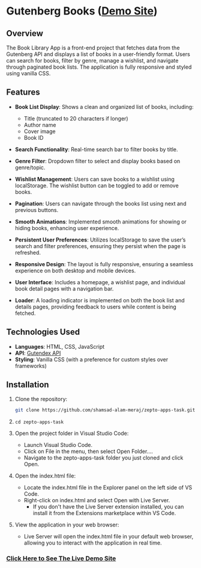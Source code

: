 # Gutenberg Books ([Demo Site](https://zepto-apps-jobtask.netlify.app/))

## Overview

The Book Library App is a front-end project that fetches data from the Gutenberg API and displays a list of books in a user-friendly format. Users can search for books, filter by genre, manage a wishlist, and navigate through paginated book lists. The application is fully responsive and styled using vanilla CSS.

## Features

- **Book List Display**: Shows a clean and organized list of books, including:

  - Title (truncated to 20 characters if longer)
  - Author name
  - Cover image
  - Book ID

- **Search Functionality**: Real-time search bar to filter books by title.

- **Genre Filter**: Dropdown filter to select and display books based on genre/topic.

- **Wishlist Management**: Users can save books to a wishlist using localStorage. The wishlist button can be toggled to add or remove books.

- **Pagination**: Users can navigate through the books list using next and previous buttons.

- **Smooth Animations**: Implemented smooth animations for showing or hiding books, enhancing user experience.

- **Persistent User Preferences**: Utilizes localStorage to save the user’s search and filter preferences, ensuring they persist when the page is refreshed.

- **Responsive Design**: The layout is fully responsive, ensuring a seamless experience on both desktop and mobile devices.

- **User Interface**: Includes a homepage, a wishlist page, and individual book detail pages with a navigation bar.
  
- **Loader**: A loading indicator is implemented on both the book list and details pages, providing feedback to users while content is being fetched.

## Technologies Used

- **Languages**: HTML, CSS, JavaScript
- **API**: [Gutendex API](https://gutendex.com/)
- **Styling**: Vanilla CSS (with a preference for custom styles over frameworks)

## Installation

1. Clone the repository:

   ```bash
   git clone https://github.com/shamsad-alam-meraj/zepto-apps-task.git

   ```

2. `cd zepto-apps-task`

3. Open the project folder in Visual Studio Code:

   - Launch Visual Studio Code.
   - Click on File in the menu, then select Open Folder....
   - Navigate to the zepto-apps-task folder you just cloned and click Open.

4. Open the index.html file:

   - Locate the index.html file in the Explorer panel on the left side of VS Code.
   - Right-click on index.html and select Open with Live Server.
     - If you don't have the Live Server extension installed, you can install it from the Extensions marketplace within VS Code.

5. View the application in your web browser:

   - Live Server will open the index.html file in your default web browser, allowing you to interact with the application in real time.

### [Click Here to See The Live Demo Site](https://zepto-apps-jobtask.netlify.app/)
